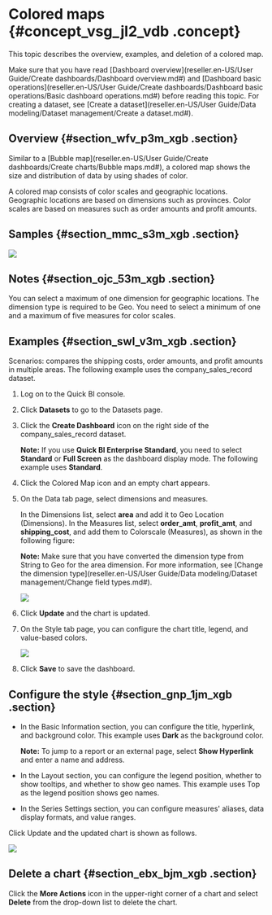 # Colored maps {#concept_vsg_jl2_vdb .concept}

This topic describes the overview, examples, and deletion of a colored map.

Make sure that you have read [Dashboard overview](reseller.en-US/User Guide/Create dashboards/Dashboard overview.md#) and [Dashboard basic operations](reseller.en-US/User Guide/Create dashboards/Dashboard basic operations/Basic dashboard operations.md#) before reading this topic. For creating a dataset, see [Create a dataset](reseller.en-US/User Guide/Data modeling/Dataset management/Create a dataset.md#).

## Overview {#section_wfv_p3m_xgb .section}

Similar to a [Bubble map](reseller.en-US/User Guide/Create dashboards/Create charts/Bubble maps.md#), a colored map shows the size and distribution of data by using shades of color.

A colored map consists of color scales and geographic locations. Geographic locations are based on dimensions such as provinces. Color scales are based on measures such as order amounts and profit amounts.

## Samples {#section_mmc_s3m_xgb .section}

![](http://static-aliyun-doc.oss-cn-hangzhou.aliyuncs.com/assets/img/9130/156404624139618_en-US.png)

## Notes {#section_ojc_53m_xgb .section}

You can select a maximum of one dimension for geographic locations. The dimension type is required to be Geo. You need to select a minimum of one and a maximum of five measures for color scales.

## Examples {#section_swl_v3m_xgb .section}

Scenarios: compares the shipping costs, order amounts, and profit amounts in multiple areas. The following example uses the company\_sales\_record dataset.

1.  Log on to the Quick BI console.
2.  Click **Datasets** to go to the Datasets page.
3.  Click the **Create Dashboard** icon on the right side of the company\_sales\_record dataset.

    **Note:** If you use **Quick BI Enterprise Standard**, you need to select **Standard** or **Full Screen** as the dashboard display mode. The following example uses **Standard**.

4.  Click the Colored Map icon and an empty chart appears.
5.  On the Data tab page, select dimensions and measures.

    In the Dimensions list, select **area** and add it to Geo Location \(Dimensions\). In the Measures list, select **order\_amt**, **profit\_amt**, and **shipping\_cost**, and add them to Colorscale \(Measures\), as shown in the following figure:

    **Note:** Make sure that you have converted the dimension type from String to Geo for the area dimension. For more information, see [Change the dimension type](reseller.en-US/User Guide/Data modeling/Dataset management/Change field types.md#).

    ![](http://static-aliyun-doc.oss-cn-hangzhou.aliyuncs.com/assets/img/9130/15640462421720_en-US.png)

6.  Click **Update** and the chart is updated.
7.  On the Style tab page, you can configure the chart title, legend, and value-based colors.

    ![](http://static-aliyun-doc.oss-cn-hangzhou.aliyuncs.com/assets/img/9130/15640462421721_en-US.png)

8.  Click **Save** to save the dashboard.

## Configure the style {#section_gnp_1jm_xgb .section}

-   In the Basic Information section, you can configure the title, hyperlink, and background color. This example uses **Dark** as the background color.

    **Note:** To jump to a report or an external page, select **Show Hyperlink** and enter a name and address.

-   In the Layout section, you can configure the legend position, whether to show tooltips, and whether to show geo names. This example uses Top as the legend position shows geo names.
-   In the Series Settings section, you can configure measures' aliases, data display formats, and value ranges.

Click Update and the updated chart is shown as follows.

![](http://static-aliyun-doc.oss-cn-hangzhou.aliyuncs.com/assets/img/9130/156404624239620_en-US.png)

## Delete a chart {#section_ebx_bjm_xgb .section}

Click the **More Actions** icon in the upper-right corner of a chart and select **Delete** from the drop-down list to delete the chart.

